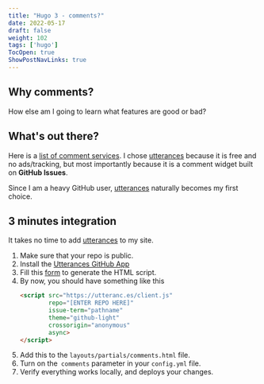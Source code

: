 ```yaml
---
title: "Hugo 3 - comments?"
date: 2022-05-17
draft: false
weight: 102
tags: ['hugo']
TocOpen: true
ShowPostNavLinks: true
---
```


## Why comments?

How else am I going to learn what features are good or bad?

## What's out there?

Here is a [list of comment services](https://gohugo.io/content-management/comments/). 
I chose [utterances](https://github.com/utterance/utterances) because
it is free and no ads/tracking, but most importantly because it is a comment widget built on **GitHub Issues**.

Since I am a heavy GitHub user, [utterances](https://github.com/utterance/utterances) naturally becomes my first choice.


## 3 minutes integration

It takes no time to add [utterances](https://github.com/utterance/utterances) to my site. 

1. Make sure that your repo is public.
2. Install the [Utterances GitHub App](https://github.com/apps/utterances)
3. Fill this [form](https://utteranc.es/) to generate the HTML script.
4. By now, you should have something like this
    ```html
    <script src="https://utteranc.es/client.js"
            repo="[ENTER REPO HERE]"
            issue-term="pathname"
            theme="github-light"
            crossorigin="anonymous"
            async>
    </script>
    ```
5. Add this to the `layouts/partials/comments.html` file. 
6. Turn on the` comments` parameter in your `config.yml` file.
7. Verify everything works locally, and deploys your changes.